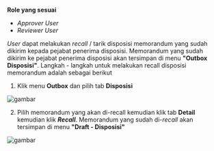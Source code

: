 **Role yang sesuai**

- *Approver User*
- *Reviewer User*

*User* dapat melakukan *recall* / tarik disposisi memorandum yang sudah dikirim kepada pejabat penerima disposisi. Memorandum yang sudah dikirim ke pejabat penerima disposisi akan tersimpan di menu **"Outbox Disposisi"**. Langkah - langkah untuk melakukan recall disposisi memorandum adalah sebagai berikut

1. Klik menu **Outbox** dan pilih tab **Disposisi**

![gambar](SC_Memorandum/MM79.png)

2. Pilih memorandum yang akan di-recall kemudian klik tab **Detail** kemudian klik ***Recall***. Memorandum yang sudah di-*recall* akan tersimpan di menu **"Draft - Disposisi"**

![gambar](SC_Memorandum/MM80.png)
